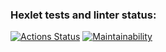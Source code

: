 ### Hexlet tests and linter status:

[![Actions Status](https://github.com/ElenaEremenko/frontend-project-lvl1/workflows/hexlet-check/badge.svg)](https://github.com/ElenaEremenko/frontend-project-lvl1/actions)
[![Maintainability](https://api.codeclimate.com/v1/badges/0d11d43b50587650e4a1/maintainability)](https://codeclimate.com/github/ElenaEremenko/frontend-project-lvl1/maintainability)
